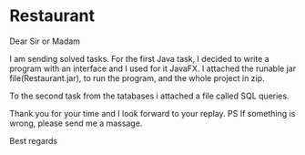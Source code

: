 # Restaurant

Dear Sir or Madam

I am sending solved tasks.
For the first Java task, I decided to write a program with an interface and I used for it JavaFX.
I attached the runable jar file(Restaurant.jar), to run the program, and the whole project in zip.

To the second task from the tatabases i attached a file called SQL queries.

Thank you for your time and I look forward to your replay.
PS If something is wrong, please send me a massage.

Best regards
